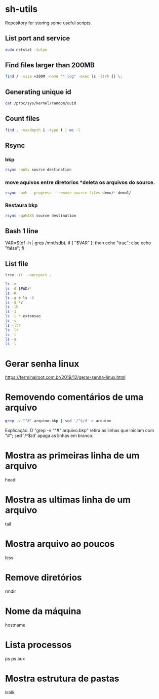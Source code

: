 # sh-utils

Repository for storing some useful scripts.

## List port and service
```sh
sudo netstat -tulpn
```

## Find files larger than 200MB
```sh
find / -size +200M -name "*.log" -exec ls -ltrh {} \;
```
## Generating unique id
```sh
cat /proc/sys/kernel/random/uuid
```
## Count files
```sh
find . -maxdepth 1 -type f | wc -l
```

## Rsync
### bkp
```sh
rsync -aAXv source destination
```
### move aquivos entre diretorios *deleta os arquivos do source.
```sh
rsync -avh --progress --remove-source-files demo/* demo1/
```
### Restaura bkp
```sh
rsync -qaHAXS source destination
```

## Bash 1 line
VAR=$(df -h | grep /mnt/sdb); if [ "$VAR" ]; then echo "true"; else echo "false"; fi

## List file
```sh
tree -if --noreport .

ls -m
ls -d $PWD/*
ls -R
ls -g e ls -G
ls -d */
ls -lh
ls -1
ls -l *.extensao
ls -s
ls -ltr
ls -lt
ls -t
ls -a
ls -l
```


# Gerar senha linux
https://terminalroot.com.br/2019/12/gerar-senha-linux.html

# Removendo comentários de uma arquivo
```sh
grep -v "^#" arquivo.bkp | sed '/^$/d' > arquivo
```

Explicação:
O "grep -v "^#" arquivo.bkp" retira as linhas que iniciam com "#";
sed '/^$/d' apaga as linhas em branco.


# Mostra as primeiras linha de um arquivo
head

# Mostra as ultimas linha de um arquivo
tail

# Mostra arquivo ao poucos
less

# Remove diretórios
rmdir

# Nome da máquina
hostname

# Lista processos
ps
ps aux

# Mostra estrutura de pastas
lsblk
